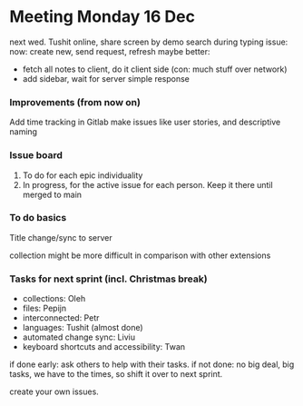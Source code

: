 # Meeting Monday 16 Dec

next wed. Tushit online, share screen by demo
search during typing issue:
now: create new, send request, refresh
maybe better: 
- fetch all notes to client, do it client side (con: much stuff over network)
- add sidebar, wait for server simple response

### Improvements (from now on)
Add time tracking in Gitlab
make issues like user stories, and descriptive naming

### Issue board
1. To do for each epic individuality 
2. In progress, for the active issue for each person. Keep it there until merged to main

### To do basics
Title change/sync to server

collection might be more difficult in comparison with other extensions


### Tasks for next sprint (incl. Christmas break)
- collections: Oleh
- files: Pepijn
- interconnected: Petr
- languages: Tushit (almost done)
- automated change sync: Liviu
- keyboard shortcuts and accessibility: Twan

if done early: ask others to help with their tasks.
if not done: no big deal, big tasks, we have to the times, so shift it over to next sprint.

create your own issues.

